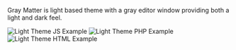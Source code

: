 
Gray Matter is light based theme with a gray editor window providing both a light and dark feel.

![Light Theme JS Example](https://i.imgur.com/l9pF9tY.png)
![Light Theme PHP Example](https://i.imgur.com/4IdOT9z.png)
![Light Theme HTML Example](https://i.imgur.com/tnZjKea.png)
